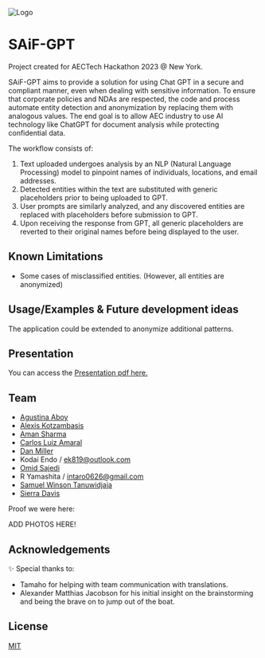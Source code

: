 
![Logo](https://dev-to-uploads.s3.amazonaws.com/uploads/articles/th5xamgrr6se0x5ro4g6.png)


# SAiF-GPT

Project created for AECTech Hackathon 2023 @ New York.

SAiF-GPT aims to provide a solution for using Chat GPT in a secure and compliant manner, even when dealing with sensitive information. 
To ensure that corporate policies and NDAs are respected, the code and process automate entity detection and anonymization by replacing them with analogous values.
The end goal is to allow AEC industry to use AI technology like ChatGPT for document analysis while protecting confidential data.

The workflow consists of:
1. Text uploaded undergoes analysis by an NLP (Natural Language Processing) model to pinpoint names of individuals, locations, and email addresses.
2. Detected entities within the text are substituted with generic placeholders prior to being uploaded to GPT.
3. User prompts are similarly analyzed, and any discovered entities are replaced with placeholders before submission to GPT.
4. Upon receiving the response from GPT, all generic placeholders are reverted to their original names before being displayed to the user.

## Known Limitations
- Some cases of misclassified entities. (However, all entities are anonymized)


## Usage/Examples & Future development ideas
The application could be extended to anonymize additional patterns.


## Presentation

You can access the [Presentation pdf here.](https://github.com/agusaboy)

## Team

- [Agustina Aboy](https://github.com/agusaboy)
- [Alexis Kotzambasis](https://github.com/lexiko80-LPA) 
- [Aman Sharma](https://github.com/aspeculat0r)
- [Carlos Luiz Amaral](https://www.github.com/closa1211)
- [Dan Miller](https://www.github.com/djmillerDeg)
- Kodai Endo / ek819@outlook.com
- [Omid Sajedi](https://github.com/ssajedi)
- R Yamashita / intaro0626@gmail.com
- [Samuel Winson Tanuwidjaja](https://www.github.com/samuelwt)
- [Sierra Davis](https://www.github.com/sierra-md)

Proof we were here: 

ADD PHOTOS HERE! 

## Acknowledgements

✨ Special thanks to: 
- Tamaho for helping with team communication with translations.
- Alexander Matthias Jacobson for his initial insight on the brainstorming and being the brave on to jump out of the boat.

## License

[MIT](https://github.com/ssajedi/AInonymous/blob/main/LICENSE)


